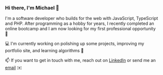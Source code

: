 ### Hi there, I'm Michael 🖖
I'm a software developer who builds for the web with JavaScript, TypeScript and PHP. After programming as a hobby for years, I recently completed an online bootcamp and I am now looking for my first professional opportunity :eyes:

:computer: I'm currently working on polishing up some projects, improving my portfolio site, and learning algorithms :muscle:

📫 If you want to get in touch with me, reach out on [LinkedIn](https://www.linkedin.com/in/michael-cook-47151118a/) or send me an [email](mailto:mcook0775@gmail.com) :envelope:

<!--
**michaelacook/michaelacook** is a ✨ _special_ ✨ repository because its `README.md` (this file) appears on your GitHub profile.

Here are some ideas to get you started:

- 🔭 I’m currently working on ...
- 🌱 I’m currently learning ...
- 👯 I’m looking to collaborate on ...
- 🤔 I’m looking for help with ...
- 💬 Ask me about ...
- 📫 How to reach me: ...
- 😄 Pronouns: ...
- ⚡ Fun fact: ...
-->
